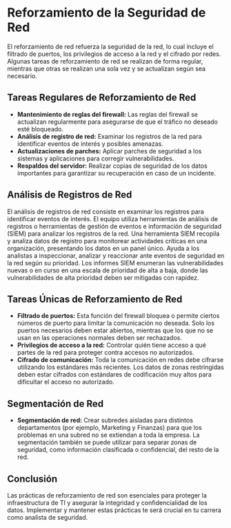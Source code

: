 # Reforzamiento de la Seguridad de Red

El reforzamiento de red refuerza la seguridad de la red, lo cual incluye el filtrado de puertos, los privilegios de acceso a la red y el cifrado por redes. Algunas tareas de reforzamiento de red se realizan de forma regular, mientras que otras se realizan una sola vez y se actualizan según sea necesario.

## Tareas Regulares de Reforzamiento de Red

- **Mantenimiento de reglas del firewall:** Las reglas del firewall se actualizan regularmente para asegurarse de que el tráfico no deseado esté bloqueado.
- **Análisis de registro de red:** Examinar los registros de la red para identificar eventos de interés y posibles amenazas.
- **Actualizaciones de parches:** Aplicar parches de seguridad a los sistemas y aplicaciones para corregir vulnerabilidades.
- **Respaldos del servidor:** Realizar copias de seguridad de los datos importantes para garantizar su recuperación en caso de un incidente.



## Análisis de Registros de Red

El análisis de registros de red consiste en examinar los registros para identificar eventos de interés. El equipo utiliza herramientas de análisis de registros o herramientas de gestión de eventos e información de seguridad (SIEM) para analizar los registros de la red. Una herramienta SIEM recopila y analiza datos de registro para monitorear actividades críticas en una organización, presentando los datos en un panel único. Ayuda a los analistas a inspeccionar, analizar y reaccionar ante eventos de seguridad en la red según su prioridad. Los informes SIEM enumeran las vulnerabilidades nuevas o en curso en una escala de prioridad de alta a baja, donde las vulnerabilidades de alta prioridad deben ser mitigadas con rapidez.

## Tareas Únicas de Reforzamiento de Red

- **Filtrado de puertos:** Esta función del firewall bloquea o permite ciertos números de puerto para limitar la comunicación no deseada. Solo los puertos necesarios deben estar abiertos, mientras que los que no se usan en las operaciones normales deben ser rechazados.
- **Privilegios de acceso a la red:** Controlar quién tiene acceso a qué partes de la red para proteger contra accesos no autorizados.
- **Cifrado de comunicación:** Toda la comunicación en redes debe cifrarse utilizando los estándares más recientes. Los datos de zonas restringidas deben estar cifrados con estándares de codificación muy altos para dificultar el acceso no autorizado.

## Segmentación de Red

- **Segmentación de red:** Crear subredes aisladas para distintos departamentos (por ejemplo, Marketing y Finanzas) para que los problemas en una subred no se extiendan a toda la empresa. La segmentación también se puede utilizar para separar zonas de seguridad, como información clasificada o confidencial, del resto de la red.

## Conclusión

Las prácticas de reforzamiento de red son esenciales para proteger la infraestructura de TI y asegurar la integridad y confidencialidad de los datos. Implementar y mantener estas prácticas te será crucial en tu carrera como analista de seguridad.
